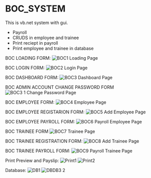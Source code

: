 # BOC_SYSTEM
This is vb.net system with gui.
- Payroll
- CRUDS in employee and trainee
- Print reciept in payroll
- Print employee and trainee in database

BOC LOADING FORM:
![BOC1 Loading Page](https://user-images.githubusercontent.com/108510745/215040487-bc7842fd-00e8-4830-b78a-86bc8b600b17.png)

BOC LOGIN FORM:
![BOC2 Login Page](https://user-images.githubusercontent.com/108510745/215040505-d9b70396-f76d-4c3a-8ea7-0e95917b20e1.png)

BOC DASHBOARD FORM:
![BOC3 Dashboard Page](https://user-images.githubusercontent.com/108510745/215040512-2cfd23b6-5e43-4bce-b3e3-ec3cfeb43bb6.png)

BOC ADMIN ACCOUNT CHANGE PASSWORD FORM
![BOC3 1 Change Password Page](https://user-images.githubusercontent.com/108510745/215040519-9f6c845a-0413-42b0-82df-f5b344733cdf.png)

BOC EMPLOYEE FORM:
![BOC4 Employee Page](https://user-images.githubusercontent.com/108510745/215040537-b4d3d3b8-4e57-4f44-85a8-fcf62a0325b1.png)

BOC EMPLOYEE REGISTARION FORM:
![BOC5 Add Employee Page](https://user-images.githubusercontent.com/108510745/215040542-122ae33f-fcbc-4ff1-839b-450efb2c3e1a.png)

BOC EMPLOYEE PAYROLL FORM:
![BOC6 Payroll Employee Page](https://user-images.githubusercontent.com/108510745/215040549-3e8b5408-20e9-4733-9c8c-06ed998dfe9a.png)

BOC TRAINEE FORM
![BOC7 Trainee Page](https://user-images.githubusercontent.com/108510745/215040573-68dedda9-829d-4cc0-97c4-e86724d0b033.png)

BOC TRAINEE REGISTRATION FORM:
![BOC8 Add Trainee Page](https://user-images.githubusercontent.com/108510745/215040580-ac6c1179-f762-40bc-9fb2-d984c3b93df8.png)

BOC TRAINEE PAYROLL FORM:
![BOC9 Payroll Trainee Page](https://user-images.githubusercontent.com/108510745/215040591-1190b132-819b-4156-8b27-6a3c15b2950b.png)

Print Preview and Payslip:
![Print1](https://user-images.githubusercontent.com/108510745/215042224-05b3b227-3c35-4cda-98df-fcad7bd5681b.png)
![Print2](https://user-images.githubusercontent.com/108510745/215042232-031dd98d-0274-4b94-a9a9-3a68a0ceebb1.png)

Database:
![DB1](https://user-images.githubusercontent.com/108510745/215042275-408e2572-b11b-452d-831f-cba21ead5ab5.png)
![DB![DB3](https://user-images.githubusercontent.com/108510745/215042292-0ca894ab-7345-420c-96c5-5cebe6b320c3.png)
2](https://user-images.githubusercontent.com/108510745/215042285-6cdaafb6-1f84-4980-a983-b7daf3cf2193.png)


